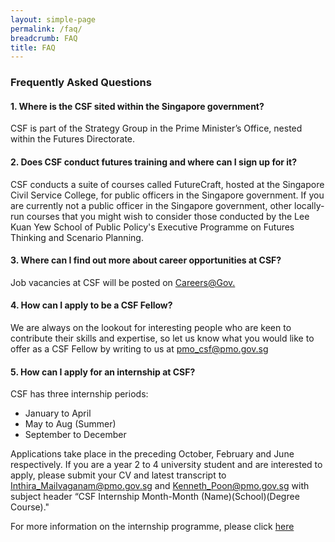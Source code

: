 ```yaml
---
layout: simple-page
permalink: /faq/
breadcrumb: FAQ
title: FAQ
---
```


### **Frequently Asked Questions**


#### **1. Where is the CSF sited within the Singapore government?** 

CSF is part of the Strategy Group in the Prime Minister’s Office, nested within the Futures Directorate. 

#### **2. Does CSF conduct futures training and where can I sign up for it?**

CSF conducts a suite of courses called FutureCraft, hosted at the Singapore Civil Service College, for public officers in the Singapore government. If you are currently not a public officer in the Singapore government, other locally-run courses that you might wish to consider those conducted by the Lee Kuan Yew School of Public Policy's Executive Programme on Futures Thinking and Scenario Planning.

#### **3. Where can I find out more about career opportunities at CSF?** 

Job vacancies at CSF will be posted on [Careers@Gov.](https://www.careers.gov.sg)

#### **4. How can I apply to be a CSF Fellow?**

We are always on the lookout for interesting people who are keen to contribute their skills and expertise, so let us know what you would like to offer as a CSF Fellow by writing to us at [pmo_csf@pmo.gov.sg](mailto:pmo_csf@pmo.gov.sg.) 

#### **5. How can I apply for an internship at CSF?**

CSF has three internship periods:

* January to April
* May to Aug (Summer)
* September to December

Applications take place in the preceding October, February and June respectively. If you are a year 2 to 4 university student and are interested to apply, please submit your CV and latest transcript to [Inthira_Mailvaganam@pmo.gov.sg](mailto:Inthira_Mailvaganam@pmo.gov.sg) and [Kenneth_Poon@pmo.gov.sg](mailto:Kenneth_Poon@pmo.gov.sg) with subject header “CSF Internship Month-Month (Name)(School)(Degree Course)."
  
For more information on the internship programme, please click [here](/internship-programme/)
